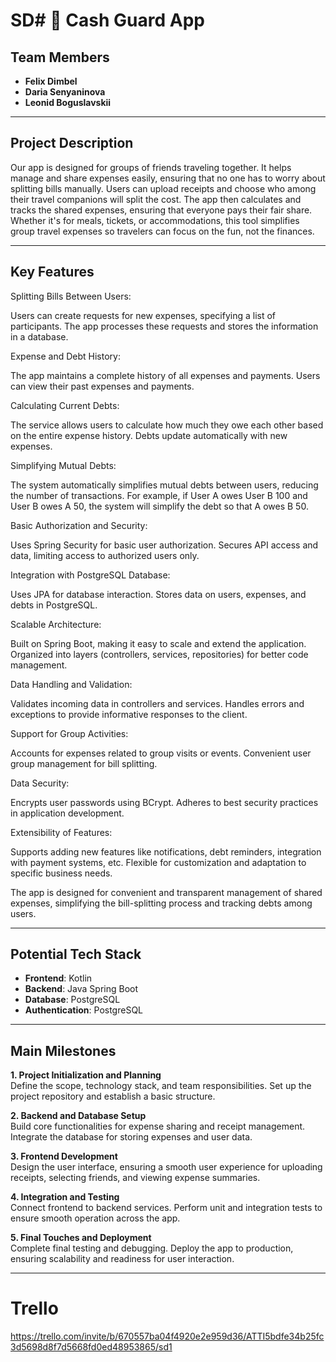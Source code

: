 # SD# 📱 Cash Guard App

##  Team Members
- **Felix Dimbel**
- **Daria Senyaninova**
- **Leonid Boguslavskii**

---

##  Project Description
Our app is designed for groups of friends traveling together. It helps manage and share expenses easily, ensuring that no one has to worry about splitting bills manually. Users can upload receipts and choose who among their travel companions will split the cost. The app then calculates and tracks the shared expenses, ensuring that everyone pays their fair share. Whether it's for meals, tickets, or accommodations, this tool simplifies group travel expenses so travelers can focus on the fun, not the finances.

---

## Key Features
Splitting Bills Between Users:

Users can create requests for new expenses, specifying a list of participants. The app processes these requests and stores the information in a database.

Expense and Debt History:

The app maintains a complete history of all expenses and payments. Users can view their past expenses and payments.

Calculating Current Debts:

The service allows users to calculate how much they owe each other based on the entire expense history. Debts update automatically with new expenses.

Simplifying Mutual Debts:

The system automatically simplifies mutual debts between users, reducing the number of transactions. For example, if User A owes User B 100 and User B owes A 50, the system will simplify the debt so that A owes B 50.

Basic Authorization and Security:

Uses Spring Security for basic user authorization. Secures API access and data, limiting access to authorized users only.

Integration with PostgreSQL Database:

Uses JPA for database interaction. Stores data on users, expenses, and debts in PostgreSQL.

Scalable Architecture:

Built on Spring Boot, making it easy to scale and extend the application. Organized into layers (controllers, services, repositories) for better code management.

Data Handling and Validation:

Validates incoming data in controllers and services. Handles errors and exceptions to provide informative responses to the client.

Support for Group Activities:

Accounts for expenses related to group visits or events. Convenient user group management for bill splitting.

Data Security:

Encrypts user passwords using BCrypt. Adheres to best security practices in application development.

Extensibility of Features:

Supports adding new features like notifications, debt reminders, integration with payment systems, etc. Flexible for customization and adaptation to specific business needs.

The app is designed for convenient and transparent management of shared expenses, simplifying the bill-splitting process and tracking debts among users.

---

##  Potential Tech Stack
- **Frontend**: Kotlin
- **Backend**: Java Spring Boot
- **Database**: PostgreSQL
- **Authentication**: PostgreSQL


---

##  Main Milestones

**1. Project Initialization and Planning**  
Define the scope, technology stack, and team responsibilities. Set up the project repository and establish a basic structure.

**2. Backend and Database Setup**  
Build core functionalities for expense sharing and receipt management. Integrate the database for storing expenses and user data.

**3. Frontend Development**  
Design the user interface, ensuring a smooth user experience for uploading receipts, selecting friends, and viewing expense summaries.

**4. Integration and Testing**  
Connect frontend to backend services. Perform unit and integration tests to ensure smooth operation across the app.

**5. Final Touches and Deployment**  
Complete final testing and debugging. Deploy the app to production, ensuring scalability and readiness for user interaction.

---

# Trello 
https://trello.com/invite/b/670557ba04f4920e2e959d36/ATTI5bdfe34b25fc3d5698d8f7d5668fd0ed48953865/sd1
